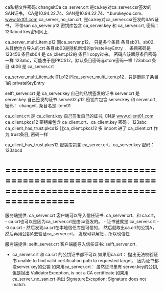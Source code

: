 
ca私钥文件密码: changeitCa
ca_server.crt 是ca.key对ca_server.csr签发的SAN证书， CA是10.94.22.74、SAN是10.94.22.74、*.burukeyou.com、www.bkt01.com
ca_server_no_san.crt,  是ca.key对ca_server.csr签发的SAN证书， 不带san
ca_server.p12 密钥库包含 ca_server.key 和 ca_server.crt, 密码： 123abcd  key密码同上. 

ca_server_multi_item.p12 同ca_server.p12， 只是多个条目 
    条目sb01、sb02.  从其他地方导入的crt
    条目sb03是随机新增的privateKeyEntry ， 条目密码是 123456
    条目sb04 是 ca_client.p12的 条目1 copy过来。 密码应该跟原条目密码一样 123abc，可能由于是PKCS12，默认条目密码与store密码一样 123abcd
    条目 sb06 是 ca_server.crt

ca_server_multi_item_del01.p12 同ca_server_multi_item.p12，只是删除了条目1的 privateKeyEntry

selft_server.crt 是 ca_server.key 自己的私钥签发的证书
server.crt 是 server.key 自己签发的证书
server02.p12 密钥库包含 server.key 和 server.crt, 密码： changeit.   条目名是 item01


ca_client.crt 是 ca_client.key 自己签发自己的证书, CN是 www.client01.com
ca_client.pkcs12 密钥库包含 ca_client.crt、ca_client.key 密码： 123abc
ca_client_has_trust.pkcs12 比ca_client.pkcs12 多 import 进了 ca_client.crt 作为 trust条目, 密码一样


ca_client_has_trust.pkcs12  密钥库包含 ca_server.crt、ca_server.key 密码： 123abcd

# ==========================================================================================
服务端提供: ca_server.crt
客户端可以导入信任证书:  ca_server.crt、和 ca.crt，
    - ca.crt也可以是因为ca_server.crt是由ca签发的。
    - 证书链就是  ca_server.crt --》 ca.crt
    - 然后发现ca.crt在本地信任库是可信的， 然后就取出ca.crt的公钥A， 然后再用公钥A去验证ca_server.crt， 发现可以解签，所以也信任


 服务端提供: selft_server.crt
 客户端能导入信任证书:    selft_server.crt.
 -  ca_server.crt 和 ca.crt 的公钥证书都不可以
    如果用ca.crt：   抛出无法校验证书 unable to find valid certification path to requested target， 因为证书都没server.key的公钥
    如果用ca_server.crt： 虽然证书里有 server.key的公钥, 但是抛出 ValidatorException, is not a CA certificate
    如果用 ca_server_no_san.crt    抛出  SignatureException: Signature does not match.

